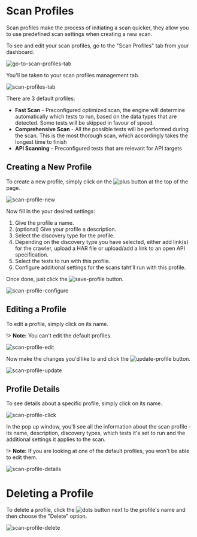 # Scan Profiles

Scan profiles make the process of initiating a scan quicker, they allow you to use predefined scan settings when creating a new scan.

To see and edit your scan profiles, go to the "Scan Profiles" tab from your dashboard.

![go-to-scan-profiles-tab](media/scan-profiles-01.png ':size=100%')

You'll be taken to your scan profiles management tab.

![scan-profiles-tab](media/scan-profiles-02.png ':size=100%')

There are 3 default profiles:
- **Fast Scan** - Preconfigured optimized scan, the engine will determine automatically which tests to run, based on the data types that are detected. Some tests will be skipped in favour of speed.
- **Comprehensive Scan** - All the possible tests will be performed during the scan. This is the most thorough scan, which accordingly takes the longest time to finish
- **API Scanning** - Preconfigured tests that are relevant for API targets

## Creating a New Profile

To create a new profile, simply click on the ![plus](media/plus_button.png ':size=2%') button at the top of the page.

![scan-profile-new](media/scan-profiles-05.png ':size=100%')

Now fill in the your desired settings:

1. Give the profile a name.
2. (optional) Give your profile a description.
3. Select the discovery type for the profile.
4. Depending on the discovery type you have selected, either add link(s) for the crawler, upload a HAR file or upload/add a link to an open API specification.
5. Select the tests to run with this profile.
6. Configure additional settings for the scans taht'll run with this profile.

Once done, just click the ![save-profile](media/save-profile_button.png ':size=8%') button.

![scan-profile-configure](media/scan-profiles-06.png ':size=100%')

## Editing a Profile

To edit a profile, simply click on its name.

!> **Note:** You can't edit the default profiles.

![scan-profile-edit](media/scan-profiles-07.png ':size=100%')

Now make the changes you'd like to and click the ![update-profile](media/update-profile_button.PNG ':size=8%') button.

![scan-profile-update](media/scan-profiles-08.png ':size=100%')

## Profile Details

To see details about a specific profile, simply click on its name.

![scan-profile-click](media/scan-profiles-03.png ':size=100%')

In the pop up window, you'll see all the information about the scan profile - its name, description, discovery types, which tests it's set to run and the additional settings it applies to the scan.

!> **Note:** If you are looking at one of the default profiles, you won't be able to edit them.

![scan-profile-details](media/scan-profiles-04.png ':size=100%')

# Deleting a Profile

To delete a profile, click the ![dots](media/dots_button.png ':size=1%') button next to the profile's name and then choose the "Delete" option.

![scan-profile-delete](media/scan-profiles-09.png ':size=100%')
